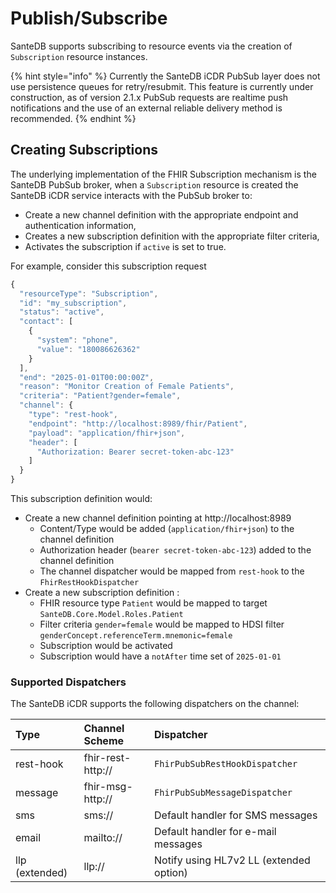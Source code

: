 # Publish/Subscribe

SanteDB supports subscribing to resource events via the creation of `Subscription` resource instances. 

{% hint style="info" %}
Currently the SanteDB iCDR PubSub layer does not use persistence queues for retry/resubmit. This feature is currently under construction, as of version 2.1.x PubSub requests are realtime push notifications and the use of an external reliable delivery method is recommended.
{% endhint %}

## Creating Subscriptions

The underlying implementation of the FHIR Subscription mechanism is the SanteDB PubSub broker, when a `Subscription` resource is created the SanteDB iCDR service interacts with the PubSub broker to:

* Create a new channel definition with the appropriate endpoint and authentication information, 
* Creates a new subscription definition with the appropriate filter criteria,
* Activates the subscription if `active` is set to true.

For example, consider this subscription request

```javascript
{
  "resourceType": "Subscription",
  "id": "my_subscription",
  "status": "active",
  "contact": [
    {
      "system": "phone",
      "value": "180086626362"
    }
  ],
  "end": "2025-01-01T00:00:00Z",
  "reason": "Monitor Creation of Female Patients",
  "criteria": "Patient?gender=female",
  "channel": {
    "type": "rest-hook",
    "endpoint": "http://localhost:8989/fhir/Patient",
    "payload": "application/fhir+json",
    "header": [
      "Authorization: Bearer secret-token-abc-123"
    ]
  }
}
```

This subscription definition would:

* Create a new channel definition pointing at http://localhost:8989 
  * Content/Type would be added \(`application/fhir+json`\) to the channel definition
  * Authorization header \(`bearer secret-token-abc-123`\) added to the channel definition
  * The channel dispatcher would be mapped from `rest-hook` to the `FhirRestHookDispatcher`
* Create a new subscription definition :
  * FHIR resource type `Patient` would be mapped to target `SanteDB.Core.Model.Roles.Patient`
  * Filter criteria `gender=female` would be mapped to HDSI filter `genderConcept.referenceTerm.mnemonic=female`
  * Subscription would be activated
  * Subscription would have a `notAfter` time set of `2025-01-01`

### Supported Dispatchers

The SanteDB iCDR supports the following dispatchers on the channel:

| Type | Channel Scheme | Dispatcher |
| :--- | :--- | :--- |
| rest-hook | fhir-rest-http:// | `FhirPubSubRestHookDispatcher` |
| message | fhir-msg-http:// | `FhirPubSubMessageDispatcher` |
| sms | sms:// | Default handler for SMS messages |
| email | mailto:// | Default handler for e-mail messages |
| llp \(extended\) | llp:// | Notify using HL7v2 LL \(extended option\) |


